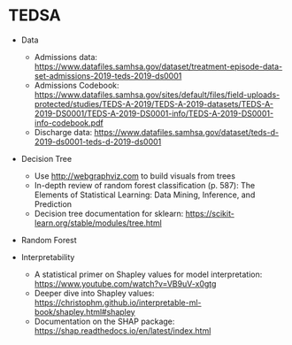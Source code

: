 # TEDSA

* Data 
  * Admissions data: https://www.datafiles.samhsa.gov/dataset/treatment-episode-data-set-admissions-2019-teds-2019-ds0001
  * Admissions Codebook: https://www.datafiles.samhsa.gov/sites/default/files/field-uploads-protected/studies/TEDS-A-2019/TEDS-A-2019-datasets/TEDS-A-2019-DS0001/TEDS-A-2019-DS0001-info/TEDS-A-2019-DS0001-info-codebook.pdf
  * Discharge data: https://www.datafiles.samhsa.gov/dataset/teds-d-2019-ds0001-teds-d-2019-ds0001

* Decision Tree
  * Use http://webgraphviz.com to build visuals from trees 
  * In-depth review of random forest classification (p. 587): The Elements of Statistical Learning: Data Mining, Inference, and Prediction
  * Decision tree documentation for sklearn: https://scikit-learn.org/stable/modules/tree.html

* Random Forest

* Interpretability
  * A statistical primer on Shapley values for model interpretation: https://www.youtube.com/watch?v=VB9uV-x0gtg
  * Deeper dive into Shapley values: https://christophm.github.io/interpretable-ml-book/shapley.html#shapley
  * Documentation on the SHAP package: https://shap.readthedocs.io/en/latest/index.html
  
